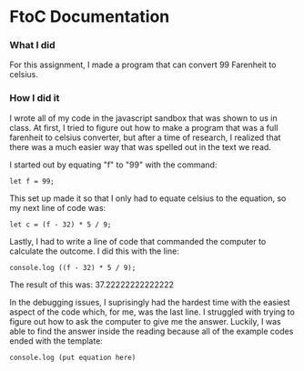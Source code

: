 # FtoC Documentation

### What I did
For this assignment, I made a program that can convert 99 Farenheit to celsius.

### How I did it
I wrote all of my code in the javascript sandbox that was shown to us in class. At first, I tried to figure out how to make a program that was a full farenheit to celsius converter, but after a time of research, I realized that there was a much easier way that was spelled out in the text we read.

I started out by equating "f" to "99" with the command:

`let f = 99;`

This set up made it so that I only had to equate celsius to the equation, so my next line of code was:

`let c = (f - 32) * 5 / 9;`

Lastly, I had to write a line of code that commanded the computer to calculate the outcome. I did this with the line:

`console.log ((f - 32) * 5 / 9);`

The result of this was: 37.22222222222222

In the debugging issues, I suprisingly had the hardest time with the easiest aspect of the code which, for me, was the last line. I struggled with trying to figure out how to ask the computer to give me the answer. Luckily, I was able to find the answer inside the reading because all of the example codes ended with the template:

`console.log (put equation here)`

